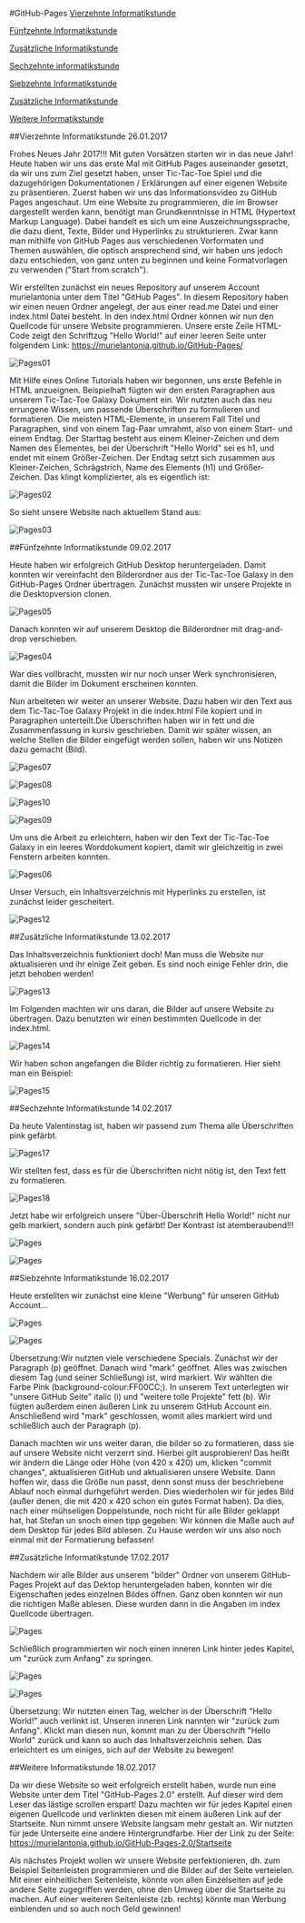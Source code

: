 #GitHub-Pages
[Vierzehnte Informatikstunde](#vierzehn)

[Fünfzehnte Informatikstunde](#fünfzehn)

[Zusätzliche Informatikstunde](#zusatz)

[Sechzehnte informatikstunde](#sechzehn)

[Siebzehnte Informatikstunde](#siebzehn)

[Zusätzliche Informatikstunde](#zusätzlich)

[Weitere Informatikstunde](#weitere)

##Vierzehnte Informatikstunde<a name="vierzehn"><a/>                                                               26.01.2017

Frohes Neues Jahr 2017!!! Mit guten Vorsätzen starten wir in das neue Jahr!
Heute haben wir uns das erste Mal mit GitHub Pages auseinander gesetzt, da wir uns zum Ziel gesetzt haben, unser Tic-Tac-Toe Spiel und die dazugehörigen Dokumentationen / Erklärungen auf einer eigenen Website zu präsentieren. Zuerst haben wir uns das Informationsvideo zu GitHub Pages angeschaut. Um eine Website zu programmieren, die im Browser dargestellt werden kann, benötigt man Grundkenntnisse in HTML (Hypertext Markup Language). Dabei handelt es sich um eine Auszeichnungssprache, die dazu dient, Texte, Bilder und Hyperlinks zu strukturieren. Zwar kann man mithilfe von GitHub Pages aus verschiedenen Vorformaten und Themen auswählen, die optisch ansprechend sind, wir haben uns jedoch dazu entschieden, von ganz unten zu beginnen und keine Formatvorlagen zu verwenden ("Start from scratch").

Wir erstellten zunächst ein neues Repository auf unserem Account murielantonia unter dem Titel "GitHub Pages". In diesem Repository haben wir einen neuen Ordner angelegt, der aus einer read.me Datei und einer index.html Datei besteht. In den index.html Ordner können wir nun den Quellcode für unsere Website programmieren. Unsere erste Zeile HTML-Code zeigt den Schriftzug "Hello World!" auf einer leeren Seite unter folgendem Link: https://murielantonia.github.io/GitHub-Pages/ 

![Pages01](bilder/Pages01.PNG "Erster Schriftzug")

Mit Hilfe eines Online Tutorials haben wir begonnen, uns erste Befehle in HTML anzueignen. Beispielhaft fügten wir den ersten Paragraphen aus unserem Tic-Tac-Toe Galaxy Dokument ein. Wir nutzten auch das neu errungene Wissen, um passende Überschriften zu formulieren und formatieren. Die meisten HTML-Elemente, in unserem Fall Titel und Paragraphen, sind von einem Tag-Paar umrahmt, also von einem Start- und einem Endtag. Der Starttag besteht aus einem Kleiner-Zeichen und dem Namen des Elementes, bei der Überschrift "Hello World" sei es h1, und endet mit einem Größer-Zeichen. Der Endtag setzt sich zusammen aus Kleiner-Zeichen, Schrägstrich, Name des Elements (h1) und Größer-Zeichen. Das klingt komplizierter, als es eigentlich ist:

![Pages02](bilder/Pages02.PNG "Überschriften programmieren")

So sieht unsere Website nach aktuellem Stand aus:

![Pages03](bilder/Pages03.PNG "Erster Paragraph")

##Fünfzehnte Informatikstunde<a name="fünfzehn"><a/>                                                                09.02.2017

Heute haben wir erfolgreich GitHub Desktop heruntergeladen. Damit konnten wir vereinfacht den Bilderordner aus der Tic-Tac-Toe Galaxy in den GitHub-Pages Ordner übertragen.
Zunächst mussten wir unsere Projekte in die Desktopversion clonen.

![Pages05](bilder/Pages05.PNG "Github Desktop")

Danach konnten wir auf unserem Desktop die Bilderordner mit drag-and-drop verschieben.

![Pages04](bilder/Pages04.PNG "Verschieben der Bilder")

War dies vollbracht, mussten wir nur noch unser Werk synchronisieren, damit die Bilder im Dokument erscheinen konnten. 

Nun arbeiteten wir weiter an unserer Website. Dazu haben wir den Text aus dem Tic-Tac-Toe Galaxy Projekt in die index.html File kopiert und in Paragraphen unterteilt.Die Überschriften haben wir in fett und die Zusammenfassung in kursiv geschrieben. Damit wir später wissen, an welche Stellen die Bilder eingefügt werden sollen, haben wir uns Notizen dazu gemacht (Bild).

![Pages07](bilder/Pages07.PNG "Paragraphen im Quellcode")

![Pages08](bilder/Pages08.PNG "Fette Überschrift in Quellcode")

![Pages10](bilder/Pages10.PNG "Kursiver Text in Quellcode")

![Pages09](bilder/Pages09.PNG "Übersicht auf Website")

Um uns die Arbeit zu erleichtern, haben wir den Text der Tic-Tac-Toe Galaxy in ein leeres Worddokument kopiert, damit wir gleichzeitig in zwei Fenstern arbeiten konnten.

![Pages06](bilder/Pages06.PNG "Arbeitsweise")

Unser Versuch, ein Inhaltsverzeichnis mit Hyperlinks zu erstellen, ist zunächst leider gescheitert.

![Pages12](bilder/Pages12.PNG "Das Scheitern")

##Zusätzliche Informatikstunde<a name="zusatz"><a/>                                                                   13.02.2017

Das Inhaltsverzeichnis funktioniert doch! Man muss die Website nur aktualisieren und ihr einige Zeit geben. Es sind noch einige Fehler drin, die jetzt behoben werden!

![Pages13](bilder/Pages13.PNG "Inhaltsverzeichnis klappt!")

Im Folgenden machten wir uns daran, die Bilder auf unsere Website zu übertragen. Dazu benutzten wir einen bestimmten Quellcode in der index.html.

![Pages14](bilder/Pages14.PNG "Quellcode für Bilder in inedx.html")

Wir haben schon angefangen die Bilder richtig zu formatieren. Hier sieht man ein Beispiel:

![Pages15](bilder/Pages15.PNG "Erste formatierte Bilder")

##Sechzehnte Informatikstunde<a name="sechzehn"></a>                                                                    14.02.2017

Da heute Valentinstag ist, haben wir passend zum Thema alle Überschriften pink gefärbt.

![Pages17](bilder/Pages17.PNG "Pinke Überschriften auf Website")

Wir stellten fest, dass es für die Überschriften nicht nötig ist, den Text fett zu formatieren.

![Pages18](bilder/Pages18.PNG "Quellcode für pinke Überschriften")

Jetzt habe wir erfolgreich unsere "Über-Überschrift Hello World!" nicht nur gelb markiert, sondern auch pink gefärbt! Der Kontrast ist atemberaubend!!!

![Pages](bilder/Pages19.PNG "Markiertes Hello World")

![Pages](bilder/Pages20.PNG "Quellcode markiertes Hello World!")

##Siebzehnte Informatikstunde<a name="siebzehn"></a>                                                                  16.02.2017

Heute erstellten wir zunächst eine kleine "Werbung" für unseren GitHub Account...

![Pages](bilder/Pages21.PNG "Werbung")

![Pages](bilder/Pages23.PNG "Quellcode für unsere Werbung")

Übersetzung:Wir nutzten viele verschiedene Specials.
Zunächst wir der Paragraph (p) geöffnet. Danach wird "mark" geöffnet. Alles was zwischen diesem Tag (und seiner Schließung) ist, wird markiert. Wir wählten die Farbe Pink (background-colour:FF00CC;). In unserem Text unterlegten wir "unsere GitHub Seite" italic (i) und "weitere tolle Projekte" fett (b). Wir fügten außerdem einen äußeren Link zu unserem GitHub Account ein. Anschließend wird "mark" geschlossen, womit alles markiert wird und schließlich auch der Paragraph (p).

Danach machten wir uns weiter daran, die bilder so zu formatieren, dass sie auf unsere Website nicht verzerrt sind. Hierbei gilt ausprobieren! Das heißt wir ändern die Länge oder Höhe (von 420 x 420) um, klicken "commit changes", aktualisieren GitHub und aktualisieren unsere Website. Dann hoffen wir, dass die Größe nun passt, denn sonst muss der beschriebene Ablauf noch einmal durhgeführt werden. Dies wiederholen wir für jedes Bild (außer denen, die mit 420 x 420 schon ein gutes Format haben).
Da dies, nach einer mühseligen Doppelstunde, noch nicht für alle Bilder geklappt hat, hat Stefan un snoch einen tipp gegeben: Wir können die Maße auch auf dem Desktop für jedes Bild ablesen. Zu Hause werden wir uns also noch einmal mit der Formatierung befassen!


##Zusätzliche Informatikstunde<a name="zusätzlich"></a>                                                           17.02.2017

Nachdem wir alle Bilder aus unserem "bilder" Ordner von unserem GitHub-Pages Projekt auf das Dektop heruntergeladen haben, konnten wir die Eigenschaften jedes einzelnen Bildes öffnen. Ganz oben konnten wir nun die richtigen Maße ablesen. Diese wurden dann in die Angaben im index Quellcode übertragen.

![Pages](bilder/Pages24.PNG "Arbeitsübersicht")

Schließlich programmierten wir noch einen inneren Link hinter jedes Kapitel, um "zurück zum Anfang" zu springen.

![Pages](bilder/Pages25.PNG "Zurück zum Anfang")

![Pages](bilder/Pages26.PNG "Quellcode zurück zum Anfang")

Übersetzung: Wir nutzten einen Tag, welcher in der Überschrift "Hello World!" auch verlinkt ist. Unseren inneren Link nannten wir "zurück zum Anfang". Klickt man diesen nun, kommt man zu der Überschrift "Hello World" zurück und kann so auch das Inhaltsverzeichnis sehen. Das erleichtert es um einiges, sich auf der Website zu bewegen!

##Weitere Informatikstunde<a name="weitere"></a>                                                                  18.02.2017

Da wir diese Website so weit erfolgreich erstellt haben, wurde nun eine Website unter dem Titel "GitHub-Pages 2.0" erstellt. Auf dieser wird dem Leser das lästige scrollen erspart!
Dazu machten wir für jedes Kapitel einen eigenen Quellcode und verlinkten diesen mit einem äußeren Link auf der Startseite. Nun nimmt unsere Website langsam mehr gestalt an. Wir nutzten für jede Unterseite eine andere Hintergrundfarbe. Hier der Link zu der Seite: https://murielantonia.github.io/GitHub-Pages-2.0/Startseite

Als nächstes Projekt wollen wir unsere Website perfektionieren, dh. zum Beispiel Seitenleisten programmieren und die Bilder auf der Seite verteielen. Mit einer einheitlichen Seitenleiste, könnte von allen Einzelseiten auf jede andere Seite zugegriffen werden, ohne den Umweg über die Startseite zu machen. Auf einer weiteren Seitenleiste (zb. rechts) könnte man Werbung einblenden und so auch noch Geld gewinnen!




